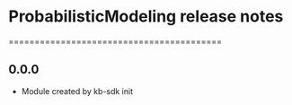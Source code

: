 # ProbabilisticModeling release notes
=========================================

0.0.0
-----
* Module created by kb-sdk init
